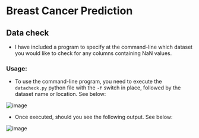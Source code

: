 
# Breast Cancer Prediction

## Data check
- I have included a program to specify at the command-line which dataset you would like to check for any columns containing NaN values.

### Usage:
- To use the command-line program, you need to execute the `datacheck.py` python file with the `-f` switch in place, followed by the dataset name or location. See below:

![image](https://github.com/metalninja1001/breast_cancer_prediction/assets/101802030/a8e9cff6-8c45-4ff9-b3cb-b98a01102e57)



- Once executed, should you see the following output. See below:


![image](https://github.com/metalninja1001/breast_cancer_prediction/assets/101802030/cedeb3a2-f1a3-4c40-aadf-83aa4aaf95c8)
